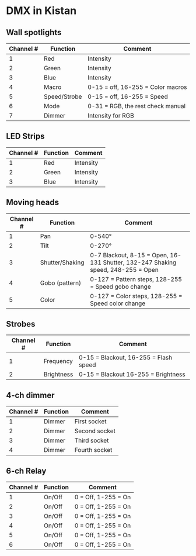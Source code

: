 # DMX in Kistan

## Wall spotlights

| Channel # | Function     | Comment                           |
|-----------|--------------|-----------------------------------|
| 1         | Red          | Intensity                         |
| 2         | Green        | Intensity                         |
| 3         | Blue         | Intensity                         |
| 4         | Macro        | 0-15 = off, 16-255 = Color macros |
| 5         | Speed/Strobe | 0-15 = off, 16-255 = Speed        | 
| 6         | Mode         | 0-31 = RGB, the rest check manual |
| 7         | Dimmer       | Intensity for RGB                 |

## LED Strips

| Channel # | Function | Comment   |
|-----------|----------|-----------|
| 1         | Red      | Intensity |
| 2         | Green    | Intensity |
| 3         | Blue     | Intensity |

## Moving heads

| Channel # | Function        | Comment                                                                                   |
|-----------|-----------------|-------------------------------------------------------------------------------------------|
| 1         | Pan             | 0-540°                                                                                    |
| 2         | Tilt            | 0-270°                                                                                    |
| 3         | Shutter/Shaking | 0-7 Blackout, 8-15 = Open, 16-131 Shutter, 132-247 Shaking speed, 248-255 = Open          |
| 4         | Gobo (pattern)  | 0-127 = Pattern steps, 128-255 = Speed gobo change                                        |
| 5         | Color           | 0-127 = Color steps, 128-255 = Speed color change                                   <br/> |

## Strobes

| Channel # | Function   | Comment                               |
|-----------|------------|---------------------------------------|
| 1         | Frequency  | 0-15 = Blackout, 16-255 = Flash speed |
| 2         | Brightness | 0-15 = Blackout  16-255 = Brightness  |

## 4-ch dimmer

| Channel # | Function | Comment       |
|-----------|----------|---------------|
| 1         | Dimmer   | First socket  |
| 2         | Dimmer   | Second socket |
| 3         | Dimmer   | Third socket  |
| 4         | Dimmer   | Fourth socket |

## 6-ch Relay

| Channel # | Function | Comment             |
|-----------|----------|---------------------|
| 1         | On/Off   | 0 = Off, 1-255 = On |
| 2         | On/Off   | 0 = Off, 1-255 = On |
| 3         | On/Off   | 0 = Off, 1-255 = On |
| 4         | On/Off   | 0 = Off, 1-255 = On |
| 5         | On/Off   | 0 = Off, 1-255 = On |
| 6         | On/Off   | 0 = Off, 1-255 = On |
